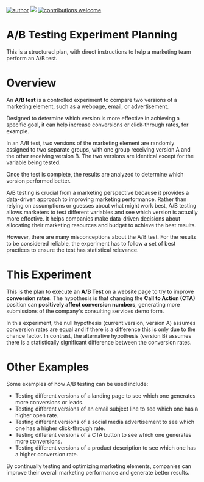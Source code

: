 [![author](https://img.shields.io/badge/author-rafaelnduarte-red.svg)](https://www.linkedin.com/in/rafael-n-duarte) [![](https://img.shields.io/badge/License-GPLv3-blue.svg)](http://perso.crans.org/besson/LICENSE.html) [![contributions welcome](https://img.shields.io/badge/contributions-welcome-brightgreen.svg?style=flat)](https://github.com/rafaelnduarte/A-B_Testing-Experiment-Planning/issues)

# A/B Testing Experiment Planning
This is a structured plan, with direct instructions to help a marketing team perform an A/B test.

# Overview

An **A/B test** is a controlled experiment to compare two versions of a marketing element, such as a webpage, email, or advertisement. 

Designed to determine which version is more effective in achieving a specific goal, it can help increase conversions or click-through rates, for example.

In an A/B test, two versions of the marketing element are randomly assigned to two separate groups, with one group receiving version A and the other receiving version B. The two versions are identical except for the variable being tested.

Once the test is complete, the results are analyzed to determine which version performed better.
 
A/B testing is crucial from a marketing perspective because it provides a data-driven approach to improving marketing performance. Rather than relying on assumptions or guesses about what might work best, A/B testing allows marketers to test different variables and see which version is actually more effective. It helps companies make data-driven decisions about allocating their marketing resources and budget to achieve the best results.

However, there are many misconceptions about the A/B test. For the results to be considered reliable, the experiment has to follow a set of best practices to ensure the test has statistical relevance.

# This Experiment
This is the plan to execute an **A/B Test** on a website page to try to improve **conversion rates**. The hypothesis is that changing the **Call to Action (CTA)** position can **positively affect conversion numbers**, generating more submissions of the company's consulting services demo form.

In this experiment, the null hypothesis (current version, version A) assumes conversion rates are equal and if there is a difference this is only due to the chance factor. In contrast, the alternative hypothesis (version B) assumes there is a statistically significant difference between the conversion rates.

# Other Examples
Some examples of how A/B testing can be used include:
* Testing different versions of a landing page to see which one generates more conversions or leads.
* Testing different versions of an email subject line to see which one has a higher open rate.
* Testing different versions of a social media advertisement to see which one has a higher click-through rate.
* Testing different versions of a CTA button to see which one generates more conversions.
* Testing different versions of a product description to see which one has a higher conversion rate.

By continually testing and optimizing marketing elements, companies can improve their overall marketing performance and generate better results.
